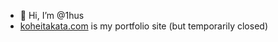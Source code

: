 - 👋 Hi, I’m @1hus
- [koheitakata.com](https://koheitakata.com) is my portfolio site (but temporarily closed)

<!---
1hus/1hus is a ✨ special ✨ repository because its `README.md` (this file) appears on your GitHub profile.
You can click the Preview link to take a look at your changes.
--->
